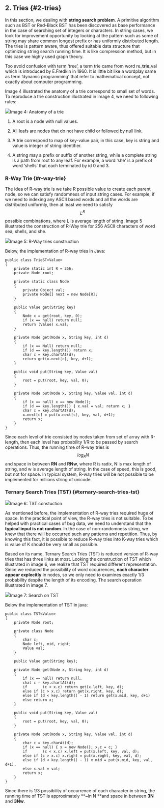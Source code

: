 ## 2. Tries {#2-tries}

In this section, we dealing with **string search problem**. A primitive algorithm such as BST or Red-Black BST has been discovered as base performance in the case of searching set of integers or characters. In string cases, we look for improvement opportunity by looking at the pattern such as some of string may share common longest prefix or has uniformly distributed length. The tries is pattern aware, thus offered suitable data structure that optimizing string search running time. It is like compression method, but in this case we highly used graph theory.

Too avoid confusion with term ‘tree’, a term trie came from word re\_**trie**\_val which is introduced by E.Fredkin in 1960. It is little bit like a wordplay same as term ‘dynamic programming’ that refer to mathematical concept, not exactly about computer programming.

Image 4 illustrated the anatomy of a trie correspond to small set of words. To reproduce a trie construction illustrated in image 4, we need to following rules:

![](../assets/image5.png)Image 4: Anatomy of a trie

1. A root is a node with null values.

2. All leafs are nodes that do not have child or followed by null link.

3. A trie correspond to map of key-value pair, in this case, key is string and value is integer of string identifier.

4. A string may a prefix or suffix of another string, while a complete string is a path from root to any leaf. For example, a word ‘she’ is a prefix of word ‘shells’ that each terminated by id 0 and 3.

### R-Way Trie {#r-way-trie}

The idea of R-way trie is we take R possible value to create each parent node, so we can satisfy randomness of input string cases. For example, if we need to indexing any ASCII based words and all the words are distributed uniformly, then at least we need to satisfy $$L^R$$ possible combinations, where L is average length of string. Image 5 illustrated the construction of R-Way trie for 256 ASCII characters of word sea, shells, and she.

![](../assets/image6.png)Image 5: R-Way tries construction

Below, the implementation of R-way tries in Java:

```
public class TrieST<Value>
{
    private static int R = 256;
    private Node root;

    private static class Node
    {
        private Object val;
        private Node[] next = new Node[R];
    }

    public Value get(String key)
    {
        Node x = get(root, key, 0);
        if (x == null) return null;
        return (Value) x.val;
    }

    private Node get(Node x, String key, int d)
    {
        if (x == Null) return null;
        if (d == key.length()) return x;
        char c = key.chartAt(d);
        return get(x.next[c], key, d+1);
    }

    public void put(String key, Value val)
    {
        root = put(root, key, val, 0);
    }

    private Node put(Node x, String key, Value val, int d)
    {
        if (x == null) x == new Node();
        if (d == key.length()) { x.val = val; return x; }
        char c = key.chartAt(d);
        x.next[c] = put(x.next[s], key, val, d+1);
        return x;
    }
}
```

Since each level of trie consisted by nodes taken from set of array with R-length, then each level has probability 1/R to be passed by search operations. Thus, the running time of R-way tries is $$~log_RN$$ and space in between **RN** and **RNw**, where R is radix, N is max length of string, and w is average length of string. In the case of speed, this is good, but not for space. In typical system, R-way tries will be not possible to be implemented for millions string of unicode.

### Ternary Search Tries \(TST\) {#ternary-search-tries-tst}

![](../assets/image7.png)Image 6: TST constuction

As mentioned before, the implementation of R-way tries required huge of space. In the practical point of view, the R-way tries is not suitable. To be helped with practical cases of bug data, we need to understand that the **typical input is not random**. In the case of non-randomness string, we knew that there will be occurred such any patterns and repetition. Thus, by knowing this fact, it is possible to reduce R-way tries into K-way tries which is value of K should be very small as possible.

Based on its name, Ternary Search Tries \(TST\) is reduced version of R-way tries that has three links at most. Looking the construction of TST which illustrated in image 6, we realize that TST required different representation. Since we reduced the possibility of word occurrences, **each character appear explecitly** in nodes, so we only need to examines exactly 1/3 probability despite the length of its encoding. The search operation illustrated in image 7.

![](../assets/image8.png)Image 7: Search on TST

Below the implementation of TST in java:

```
public class TST<Value>
{
    private Node root;

    private class Node
    {
        char c;
        Node left, mid, right;
        Value val;
    }

    public Value get(String key);

    private Node get(Node x, String key, int d)
    {
        if (x == null) return null;
        chat c – key.chartAt(d);
        if       (c < x.c) return get(x.left, key, d);
        else if (c > x.c) return get(x.right, key, d);
        else if (d < key.length() - 1) return get(x.mid, key, d+1)
        else return x;
    }

    public void put(String key, Value val)
    {
        root = put(root, key, val, 0);
    }

    private Node put(Node x, String key, Value val, int d)
    {
        char c = key.charAt(d);
        if (x == null) { x = new Node(); x.c = c; }
        if       (c < x.c) x.left = put(x.left, key, val, d);
        else if (c > x.c) x.right = put(x.roght, key, val, d);
        else if (d < key.length() - 1) x.mid = put(x.mid, key, val, d+1);
        else x.val = val;
        return x;
    }
}
```

Since there is 1/3 possibility of occurrence of each character in string, the running time of TST is approximately **~ln N **and space in between **3N** and **3Nw**.

